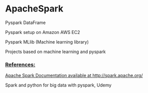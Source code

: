 <h1>ApacheSpark</h1> 

Pyspark DataFrame

Pyspark setup on Amazon AWS EC2

Pyspark MLlib (Machine learning library)

Projects based on machine learning and pyspark

<a href="Logistic_Regression_Consulting_Project.ipynb"> 

<h3>References:</h3>

Apache Spark Documentation available at http://spark.apache.org/

Spark and python for big data with pyspark, Udemy


